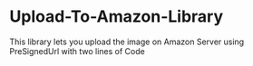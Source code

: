 # Upload-To-Amazon-Library
This library lets you upload the image on Amazon Server using PreSignedUrl with two lines of Code
